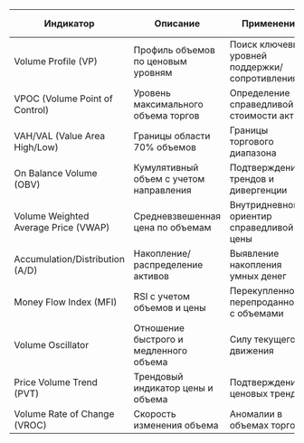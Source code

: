 
| Индикатор                            | Описание                                | Применение                                     | Лучший таймфрейм   | Сложность использования |
| ------------------------------------ | --------------------------------------- | ---------------------------------------------- | ------------------ | ----------------------- |
| Volume Profile (VP)                  | Профиль объемов по ценовым уровням      | Поиск ключевых уровней поддержки/сопротивления | Дневной сессионный | Средняя                 |
| VPOC (Volume Point of Control)       | Уровень максимального объема торгов     | Определение справедливой стоимости актива      | Дневной сессионный | Низкая                  |
| VAH/VAL (Value Area High/Low)        | Границы области 70% объемов             | Границы торгового диапазона                    | Дневной сессионный | Низкая                  |
| On Balance Volume (OBV)              | Кумулятивный объем с учетом направления | Подтверждение трендов и дивергенции            | Любой              | Низкая                  |
| Volume Weighted Average Price (VWAP) | Средневзвешенная цена по объемам        | Внутридневной ориентир справедливой цены       | Внутридневной      | Низкая                  |
| Accumulation/Distribution (A/D)      | Накопление/распределение активов        | Выявление накопления умных денег               | H1-D1              | Средняя                 |
| Money Flow Index (MFI)               | RSI с учетом объемов и цены             | Перекупленность/перепроданность с объемами     | H1-H4              | Средняя                 |
| Volume Oscillator                    | Отношение быстрого и медленного объема  | Силу текущего движения                         | H1-H4              | Средняя                 |
| Price Volume Trend (PVT)             | Трендовый индикатор цены и объема       | Подтверждение ценовых трендов                  | H4-D1              | Средняя                 |
| Volume Rate of Change (VROC)         | Скорость изменения объема               | Аномалии в объемах торгов                      | H1-D1              | Высокая                 |
